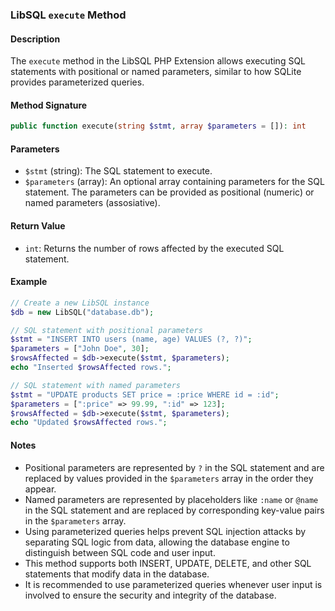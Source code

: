 ### LibSQL `execute` Method

#### Description

The `execute` method in the LibSQL PHP Extension allows executing SQL statements with positional or named parameters, similar to how SQLite provides parameterized queries.

#### Method Signature

```php
public function execute(string $stmt, array $parameters = []): int
```

#### Parameters

- `$stmt` (string): The SQL statement to execute.
- `$parameters` (array): An optional array containing parameters for the SQL statement. The parameters can be provided as positional (numeric) or named parameters (assosiative).

#### Return Value

- `int`: Returns the number of rows affected by the executed SQL statement.

#### Example

```php
// Create a new LibSQL instance
$db = new LibSQL("database.db");

// SQL statement with positional parameters
$stmt = "INSERT INTO users (name, age) VALUES (?, ?)";
$parameters = ["John Doe", 30];
$rowsAffected = $db->execute($stmt, $parameters);
echo "Inserted $rowsAffected rows.";

// SQL statement with named parameters
$stmt = "UPDATE products SET price = :price WHERE id = :id";
$parameters = [":price" => 99.99, ":id" => 123];
$rowsAffected = $db->execute($stmt, $parameters);
echo "Updated $rowsAffected rows.";
```

#### Notes

- Positional parameters are represented by `?` in the SQL statement and are replaced by values provided in the `$parameters` array in the order they appear.
- Named parameters are represented by placeholders like `:name` or `@name` in the SQL statement and are replaced by corresponding key-value pairs in the `$parameters` array.
- Using parameterized queries helps prevent SQL injection attacks by separating SQL logic from data, allowing the database engine to distinguish between SQL code and user input.
- This method supports both INSERT, UPDATE, DELETE, and other SQL statements that modify data in the database.
- It is recommended to use parameterized queries whenever user input is involved to ensure the security and integrity of the database.
